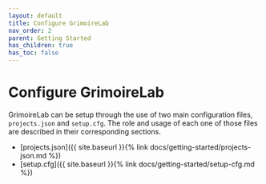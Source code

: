 ```yaml
---
layout: default 
title: Configure GrimoireLab 
nav_order: 2
parent: Getting Started
has_children: true 
has_toc: false
---
```


# Configure GrimoireLab

GrimoireLab can be setup through the use of two main configuration files,
`projects.json` and `setup.cfg`. The role and usage of each one of those files
are described in their corresponding sections.

- [projects.json]({{ site.baseurl }}{% link
  docs/getting-started/projects-json.md %})
- [setup.cfg]({{ site.baseurl }}{% link docs/getting-started/setup-cfg.md %})
